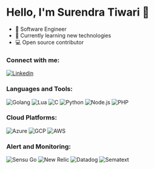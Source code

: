 # Hello, I'm Surendra Tiwari 👋

- 🚀 Software Engineer
- 🌱 Currently learning new technologies
- 💻 Open source contributor

### Connect with me:

[![Linkedin](https://img.shields.io/badge/-Surendra%20Tiwari-blue?style=flat-square&logo=Linkedin&logoColor=white&link=https://www.linkedin.com/in/surendra-tiwari-ab569a15/)]([https://www.linkedin.com/in/john-doe/](https://www.linkedin.com/in/surendra-tiwari-ab569a15/))

### Languages and Tools:

![Golang](https://img.shields.io/badge/-Golang-00ADD8?style=flat-square&logo=go&logoColor=white)
![Lua](https://img.shields.io/badge/-Lua-2C2D72?style=flat-square&logo=lua&logoColor=white)
![C](https://img.shields.io/badge/-C-A8B9CC?style=flat-square&logo=c&logoColor=white)
![Python](https://img.shields.io/badge/-Python-3776AB?style=flat-square&logo=python&logoColor=white)
![Node.js](https://img.shields.io/badge/-Node.js-339933?style=flat-square&logo=node.js&logoColor=white)
![PHP](https://img.shields.io/badge/-PHP-777BB4?style=flat-square&logo=php&logoColor=white)

### Cloud Platforms:

![Azure](https://img.shields.io/badge/-Azure-0089D6?style=flat-square&logo=microsoft-azure&logoColor=white)
![GCP](https://img.shields.io/badge/-GCP-4285F4?style=flat-square&logo=google-cloud&logoColor=white)
![AWS](https://img.shields.io/badge/-AWS-232F3E?style=flat-square&logo=amazon-aws&logoColor=white)

### Alert and Monitoring:

![Sensu Go](https://img.shields.io/badge/-Sensu%20Go-89C967?style=flat-square&logo=sensu&logoColor=white)
![New Relic](https://img.shields.io/badge/-New%20Relic-008C99?style=flat-square&logo=new-relic&logoColor=white)
![Datadog](https://img.shields.io/badge/-Datadog-632CA6?style=flat-square&logo=datadog&logoColor=white)
![Sematext](https://img.shields.io/badge/-Sematext-F64D27?style=flat-square&logo=sematext&logoColor=white)
